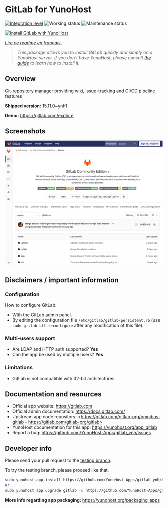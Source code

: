 <!--
N.B.: This README was automatically generated by https://github.com/YunoHost/apps/tree/master/tools/README-generator
It shall NOT be edited by hand.
-->

# GitLab for YunoHost

[![Integration level](https://dash.yunohost.org/integration/gitlab.svg)](https://dash.yunohost.org/appci/app/gitlab) ![Working status](https://ci-apps.yunohost.org/ci/badges/gitlab.status.svg) ![Maintenance status](https://ci-apps.yunohost.org/ci/badges/gitlab.maintain.svg)

[![Install GitLab with YunoHost](https://install-app.yunohost.org/install-with-yunohost.svg)](https://install-app.yunohost.org/?app=gitlab)

*[Lire ce readme en français.](./README_fr.md)*

> *This package allows you to install GitLab quickly and simply on a YunoHost server.
If you don't have YunoHost, please consult [the guide](https://yunohost.org/#/install) to learn how to install it.*

## Overview

Git-repository manager providing wiki, issue-tracking and CI/CD pipeline features

**Shipped version:** 15.11.0~ynh1

**Demo:** https://gitlab.com/explore

## Screenshots

![Screenshot of GitLab](./doc/screenshots/GitLab_running_11.0_(2018-07).png)

## Disclaimers / important information

### Configuration

How to configure GitLab: 

- With the GitLab admin panel.
- By editing the configuration file `/etc/gitlab/gitlab-persistent.rb` (use `sudo gitlab-ctl reconfigure` after any modification of this file).

### Multi-users support

* Are LDAP and HTTP auth supported? **Yes**
* Can the app be used by multiple users? **Yes**

### Limitations

* GitLab is not compatible with 32-bit architectures.

## Documentation and resources

* Official app website: <https://gitlab.com>
* Official admin documentation: <https://docs.gitlab.com/>
* Upstream app code repository: <https://gitlab.com/gitlab-org/omnibus-gitlab - https://gitlab.com/gitlab-org/gitlab>
* YunoHost documentation for this app: <https://yunohost.org/app_gitlab>
* Report a bug: <https://github.com/YunoHost-Apps/gitlab_ynh/issues>

## Developer info

Please send your pull request to the [testing branch](https://github.com/YunoHost-Apps/gitlab_ynh/tree/testing).

To try the testing branch, please proceed like that.

``` bash
sudo yunohost app install https://github.com/YunoHost-Apps/gitlab_ynh/tree/testing --debug
or
sudo yunohost app upgrade gitlab -u https://github.com/YunoHost-Apps/gitlab_ynh/tree/testing --debug
```

**More info regarding app packaging:** <https://yunohost.org/packaging_apps>
